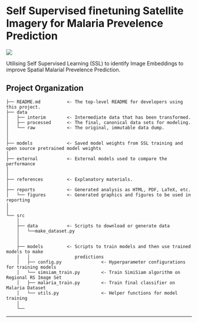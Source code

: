# Self Supervised finetuning Satellite Imagery for Malaria Prevelence Prediction

<a target="_blank" href="https://cookiecutter-data-science.drivendata.org/">
    <img src="https://img.shields.io/badge/CCDS-Project%20template-328F97?logo=cookiecutter" />
</a>

Utilising Self Supervised Learning (SSL) to identify Image Embeddings to improve Spatial Malarial Prevelence Prediction.

## Project Organization

```
├── README.md          <- The top-level README for developers using this project.
├── data
│   ├── interim        <- Intermediate data that has been transformed.
│   ├── processed      <- The final, canonical data sets for modeling.
│   └── raw            <- The original, immutable data dump.
│
│
├── models             <- Saved model weights from SSL training and open source pretrained model weights
│
├── external           <- External models used to compare the performance 
│
│
├── references         <- Explanatory materials.
│
├── reports            <- Generated analysis as HTML, PDF, LaTeX, etc.
│   └── figures        <- Generated graphics and figures to be used in reporting
│
│
└── src
    │
    ├── data           <- Scripts to download or generate data
    │   └──make_dataset.py
    │
    │
    ├── models         <- Scripts to train models and then use trained models to make
    │   │                 predictions
    │   ├── config.py               <- Hyperparameter configurations for training models
    │   └── simsiam_train.py        <- Train SimiSiam algorithm on Regional RS Image Set
    │   ├── malaria_train.py        <- Train final classifier on Malaria Dataset
    │   └── utils.py                <- Helper functions for model training
    │
    └── 
```

--------

